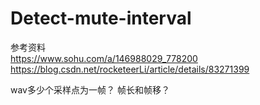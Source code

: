 # Detect-mute-interval

参考资料   
https://www.sohu.com/a/146988029_778200   
https://blog.csdn.net/rocketeerLi/article/details/83271399  


wav多少个采样点为一帧？
帧长和帧移？

